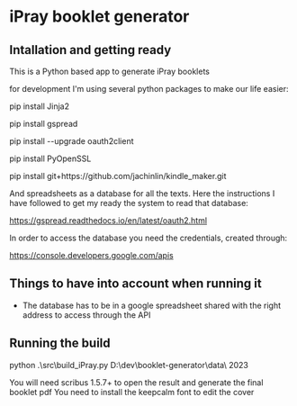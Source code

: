 iPray booklet generator
=======================

Intallation and getting ready
-----------------------------

This is a Python based app to generate iPray booklets

for development I'm using several python packages to make our life easier:

<p>pip install Jinja2
<p>pip install gspread
<p>pip install --upgrade oauth2client
<p>pip install PyOpenSSL
<p>pip install git+https://github.com/jachinlin/kindle_maker.git

And spreadsheets as a database for all the texts. Here the instructions I have followed to get my ready the system to read that database:

https://gspread.readthedocs.io/en/latest/oauth2.html

In order to access the database you need the credentials, created through:

https://console.developers.google.com/apis


Things to have into account when running it
-------------------------------------------

* The database has to be in a google spreadsheet shared with the right address to access through the API

Running the build
-----------------

python .\src\build_iPray.py D:\dev\booklet-generator\data\ 2023

You will need scribus 1.5.7+ to open the result and generate the final booklet pdf
You need to install the keepcalm font to edit the cover